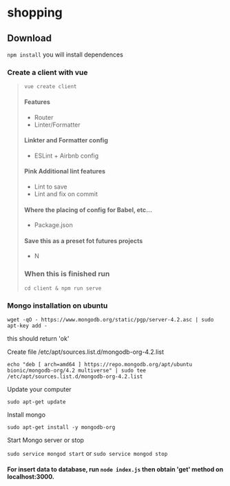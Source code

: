 # shopping

## Download
`npm install` you will install dependences

### Create a client with vue
> `vue create client`
> #### Features
> - Router
> - Linter/Formatter
> #### Linkter and Formatter config
> - ESLint + Airbnb config
> #### Pink Additional lint features
> - Lint to save
> - Lint and fix on commit
> #### Where the placing of config for Babel, etc...
> - Package.json
> #### Save this as a preset fot futures projects
> - N
> ### When this is finished run
> `cd client & npm run serve`

### Mongo installation on ubuntu
`wget -qO - https://www.mongodb.org/static/pgp/server-4.2.asc | sudo apt-key add -`

this should return 'ok'

Create file /etc/apt/sources.list.d/mongodb-org-4.2.list

`echo "deb [ arch=amd64 ] https://repo.mongodb.org/apt/ubuntu bionic/mongodb-org/4.2 multiverse" | sudo tee /etc/apt/sources.list.d/mongodb-org-4.2.list`

Update your computer

`sudo apt-get update`

Install mongo

`sudo apt-get install -y mongodb-org`

Start Mongo server or stop

`sudo service mongod start` or `sudo service mongod stop`

#### For insert data to database, run `node index.js` then obtain 'get' method on localhost:3000.
